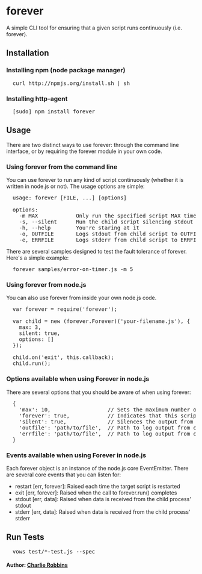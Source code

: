 # forever

A simple CLI tool for ensuring that a given script runs continuously (i.e. forever).

## Installation

### Installing npm (node package manager)
<pre>
  curl http://npmjs.org/install.sh | sh
</pre>

### Installing http-agent
<pre>
  [sudo] npm install forever
</pre>

## Usage 
There are two distinct ways to use forever: through the command line interface, or by requiring the forever module in your own code.  

### Using forever from the command line
You can use forever to run any kind of script continuously (whether it is written in node.js or not). The usage options are simple:

<pre>
  usage: forever [FILE, ...] [options]

  options:
    -m MAX            Only run the specified script MAX times
    -s, --silent      Run the child script silencing stdout and stderr
    -h, --help        You're staring at it
    -o, OUTFILE       Logs stdout from child script to OUTFILE
    -e, ERRFILE       Logs stderr from child script to ERRFILE
</pre>

There are several samples designed to test the fault tolerance of forever. Here's a simple example: 

<pre>
  forever samples/error-on-timer.js -m 5
</pre>

### Using forever from node.js 
You can also use forever from inside your own node.js code. 

<pre>
  var forever = require('forever');
  
  var child = new (forever.Forever)('your-filename.js'), {
    max: 3,
    silent: true,
    options: []
  });
  
  child.on('exit', this.callback);
  child.run();
</pre>

### Options available when using Forever in node.js
There are several options that you should be aware of when using forever:

<pre>
  {
    'max': 10,                  // Sets the maximum number of times a given script should run
    'forever': true,            // Indicates that this script should run forever 
    'silent': true,             // Silences the output from stdout and stderr in the parent process
    'outfile': 'path/to/file',  // Path to log output from child stdout
    'errfile': 'path/to/file',  // Path to log output from child stderr
  }
</pre>

### Events available when using Forever in node.js
Each forever object is an instance of the node.js core EventEmitter. There are several core events that you can listen for:

* restart [err, forever]: Raised each time the target script is restarted
* exit    [err, forever]: Raised when the call to forever.run() completes
* stdout  [err, data]:    Raised when data is received from the child process' stdout
* stderr  [err, data]:    Raised when data is received from the child process' stderr

## Run Tests
<pre>
  vows test/*-test.js --spec
</pre>

#### Author: [Charlie Robbins](http://www.charlierobbins.com)
